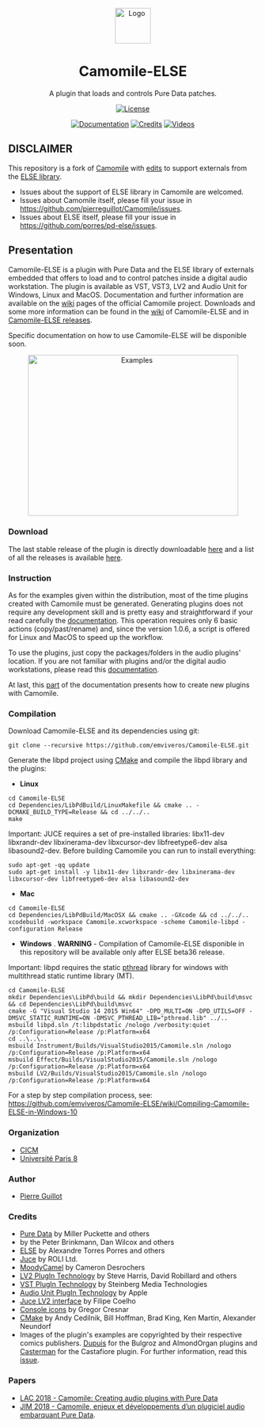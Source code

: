 <p align="center">
  <a href="https://github.com/pierreguillot/Camomile/wiki">
    <img src="https://user-images.githubusercontent.com/1409918/37906678-2b998b0a-3103-11e8-946a-10df0f3d2eca.png" alt="Logo" width=72 height=72>
  </a>
  <h1 align="center">Camomile-ELSE</h1>
  <p align="center">
    A plugin that loads and controls Pure Data patches.
  </p>
  <p align="center">
    <a href="https://github.com/pierreguillot/Camomile/blob/master/LICENSE"><img src="https://img.shields.io/badge/license-GPL--v3-blue.svg" alt="License"></a>
  </p>
  <p align="center">
    <a href="https://github.com/pierreguillot/Camomile/wiki"><img src="https://img.shields.io/badge/@-documentation-blue.svg" alt="Documentation"></a>
    <a href="https://github.com/pierreguillot/Camomile/wiki/Credits"><img src="https://img.shields.io/badge/@-credits-blue.svg" alt="Credits"></a>
    <a href="https://vimeo.com/album/4639971"><img src="https://img.shields.io/badge/@-videos-blue.svg" alt="Videos"></a>
  </p>
</p>

## DISCLAIMER
This repository is a fork of [Camomile](https://github.com/pierreguillot/Camomile/) with [edits](https://github.com/pierreguillot/Camomile/issues/214#issuecomment-704670696) to support externals from the [ELSE library](https://github.com/porres/pd-else).
- Issues about the support of ELSE library in Camomile are welcomed.
- Issues about Camomile itself, please fill your issue in https://github.com/pierreguillot/Camomile/issues.
- Issues about ELSE itself, please fill your issue in  https://github.com/porres/pd-else/issues.

## Presentation

Camomile-ELSE is a plugin with Pure Data and the ELSE library of externals embedded that offers to load and to control patches inside a digital audio workstation. The plugin is available as VST, VST3, LV2 and Audio Unit for Windows, Linux and MacOS. Documentation and further information are available on the [wiki](https://github.com/pierreguillot/Camomile/wiki) pages of the official Camomile project. Downloads and some more information can be found in the [wiki](https://github.com/emviveros/Camomile-ELSE/wiki) of Camomile-ELSE and in [Camomile-ELSE releases](https://github.com/emviveros/Camomile-ELSE/releases).

Specific documentation on how to use Camomile-ELSE will be disponible soon.

<p align="center">
<img src="https://user-images.githubusercontent.com/1409918/35470969-05182302-0353-11e8-90b5-d37450206adf.png" alt="Examples" width=425 height=325>
</p>

### Download

The last stable release of the plugin is directly downloadable [here](https://github.com/emviveros/Camomile-ELSE/releases/latest) and a list of all the releases is available [here](https://github.com/emviveros/Camomile-ELSE/releases).

### Instruction

As for the examples given within the distribution, most of the time plugins created with Camomile must be generated. Generating plugins does not require any development skill and is pretty easy and straightforward if your read carefully the [documentation](https://github.com/pierreguillot/Camomile/wiki/How-to-generate-plugins). This operation requires only 6 basic actions (copy/past/rename) and, since the version 1.0.6, a script is offered for Linux and MacOS to speed up the workflow.

To use the plugins, just copy the packages/folders in the audio plugins' location. If you are not familiar with plugins and/or the digital audio workstations, please read this [documentation](https://github.com/pierreguillot/Camomile/wiki/How-to-install-plugins).

At last, this [part](https://github.com/pierreguillot/Camomile/wiki/How-to-create-new-plugins) of the documentation presents how to create new plugins with Camomile.

### Compilation

Download Camomile-ELSE and its dependencies using git:

```
git clone --recursive https://github.com/emviveros/Camomile-ELSE.git
```

Generate the libpd project using [CMake](https://cmake.org) and compile the libpd library and the plugins:

- **Linux**  
```
cd Camomile-ELSE
cd Dependencies/LibPdBuild/LinuxMakefile && cmake .. -DCMAKE_BUILD_TYPE=Release && cd ../../..
make
```
Important: JUCE requires a set of pre-installed libraries: libx11-dev libxrandr-dev libxinerama-dev libxcursor-dev libfreetype6-dev alsa libasound2-dev. Before building Camomile you can run to install everything:
```
sudo apt-get -qq update
sudo apt-get install -y libx11-dev libxrandr-dev libxinerama-dev libxcursor-dev libfreetype6-dev alsa libasound2-dev
```
- **Mac**
```
cd Camomile-ELSE
cd Dependencies/LibPdBuild/MacOSX && cmake .. -GXcode && cd ../../..
xcodebuild -workspace Camomile.xcworkspace -scheme Camomile-libpd -configuration Release
```
- **Windows**
.
**WARNING** - Compilation of Camomile-ELSE disponible in this repository will be available only after ELSE beta36 release.

Important: libpd requires the static [pthread](https://github.com/GerHobbelt/pthread-win32.git) library for windows with multithread static runtime library (MT).
```
cd Camomile-ELSE
mkdir Dependencies\LibPd\build && mkdir Dependencies\LibPd\build\msvc && cd Dependencies\LibPd\build\msvc
cmake -G "Visual Studio 14 2015 Win64" -DPD_MULTI=ON -DPD_UTILS=OFF -DMSVC_STATIC_RUNTIME=ON -DMSVC_PTHREAD_LIB="pthread.lib" ../..
msbuild libpd.sln /t:libpdstatic /nologo /verbosity:quiet /p:Configuration=Release /p:Platform=x64
cd ..\..\..
msbuild Instrument/Builds/VisualStudio2015/Camomile.sln /nologo /p:Configuration=Release /p:Platform=x64
msbuild Effect/Builds/VisualStudio2015/Camomile.sln /nologo /p:Configuration=Release /p:Platform=x64
msbuild LV2/Builds/VisualStudio2015/Camomile.sln /nologo /p:Configuration=Release /p:Platform=x64
```
For a step by step compilation process, see: https://github.com/emviveros/Camomile-ELSE/wiki/Compiling-Camomile-ELSE-in-Windows-10

### Organization

- [CICM](http://cicm.mshparisnord.org)
- [Université Paris 8](https://www.univ-paris8.fr)

### Author

- [Pierre Guillot](https://github.com/pierreguillot)

### Credits

- [Pure Data](http://msp.ucsd.edu/software.html) by Miller Puckette and others
-  by the Peter Brinkmann, Dan Wilcox and others
- [ELSE](https://github.com/porres/pd-else) by Alexandre Torres Porres and others
- [Juce](https://github.com/WeAreROLI/JUCE) by ROLI Ltd.
- [MoodyCamel](https://github.com/cameron314/concurrentqueue) by Cameron Desrochers
- [LV2 PlugIn Technology](http://lv2plug.in) by Steve Harris, David Robillard and others
- [VST PlugIn Technology](https://www.steinberg.net/en/company/technologies/vst3.html) by Steinberg Media Technologies
- [Audio Unit PlugIn Technology](https://developer.apple.com/documentation/audiounit) by Apple
- [Juce LV2 interface](http://www.falktx.com) by Filipe Coelho
- [Console icons](https://www.flaticon.com/authors/gregor-cresnar) by Gregor Cresnar
- [CMake](https://cmake.org/) by Andy Cedilnik, Bill Hoffman, Brad King, Ken Martin, Alexander Neundorf
- Images of the plugin's examples are copyrighted by their respective comics publishers. [Dupuis](https://www.dupuis.com/) for the Bulgroz and AlmondOrgan plugins and [Casterman](https://www.casterman.com/) for the Castafiore plugin. For further information, read this [issue](https://github.com/pierreguillot/Camomile/issues/177).

### Papers

- [LAC 2018 - Camomile: Creating audio plugins with Pure Data](http://lac.linuxaudio.org/2018/pdf/44-paper.pdf)
- [JIM 2018 - Camomile, enjeux et développements d’un plugiciel audio embarquant Pure Data](https://hal.archives-ouvertes.fr/hal-01791392/document).
